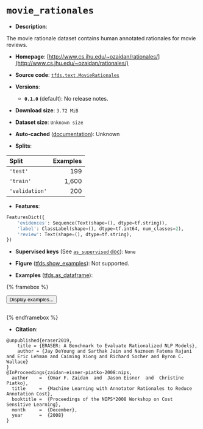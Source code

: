 <div itemscope itemtype="http://schema.org/Dataset">
  <div itemscope itemprop="includedInDataCatalog" itemtype="http://schema.org/DataCatalog">
    <meta itemprop="name" content="TensorFlow Datasets" />
  </div>
  <meta itemprop="name" content="movie_rationales" />
  <meta itemprop="description" content="The movie rationale dataset contains human annotated rationales for movie&#10;reviews.&#10;&#10;To use this dataset:&#10;&#10;```python&#10;import tensorflow_datasets as tfds&#10;&#10;ds = tfds.load(&#x27;movie_rationales&#x27;, split=&#x27;train&#x27;)&#10;for ex in ds.take(4):&#10;  print(ex)&#10;```&#10;&#10;See [the guide](https://www.tensorflow.org/datasets/overview) for more&#10;informations on [tensorflow_datasets](https://www.tensorflow.org/datasets).&#10;&#10;" />
  <meta itemprop="url" content="https://www.tensorflow.org/datasets/catalog/movie_rationales" />
  <meta itemprop="sameAs" content="http://www.cs.jhu.edu/~ozaidan/rationales/" />
  <meta itemprop="citation" content="@unpublished{eraser2019,&#10;    title = {ERASER: A Benchmark to Evaluate Rationalized NLP Models},&#10;    author = {Jay DeYoung and Sarthak Jain and Nazneen Fatema Rajani and Eric Lehman and Caiming Xiong and Richard Socher and Byron C. Wallace}&#10;}&#10;@InProceedings{zaidan-eisner-piatko-2008:nips,&#10;  author    =  {Omar F. Zaidan  and  Jason Eisner  and  Christine Piatko},&#10;  title     =  {Machine Learning with Annotator Rationales to Reduce Annotation Cost},&#10;  booktitle =  {Proceedings of the NIPS*2008 Workshop on Cost Sensitive Learning},&#10;  month     =  {December},&#10;  year      =  {2008}&#10;}" />
</div>

# `movie_rationales`


*   **Description**:

The movie rationale dataset contains human annotated rationales for movie
reviews.

*   **Homepage**:
    [http://www.cs.jhu.edu/~ozaidan/rationales/](http://www.cs.jhu.edu/~ozaidan/rationales/)

*   **Source code**:
    [`tfds.text.MovieRationales`](https://github.com/tensorflow/datasets/tree/master/tensorflow_datasets/text/movie_rationales.py)

*   **Versions**:

    *   **`0.1.0`** (default): No release notes.

*   **Download size**: `3.72 MiB`

*   **Dataset size**: `Unknown size`

*   **Auto-cached**
    ([documentation](https://www.tensorflow.org/datasets/performances#auto-caching)):
    Unknown

*   **Splits**:

Split          | Examples
:------------- | -------:
`'test'`       | 199
`'train'`      | 1,600
`'validation'` | 200

*   **Features**:

```python
FeaturesDict({
    'evidences': Sequence(Text(shape=(), dtype=tf.string)),
    'label': ClassLabel(shape=(), dtype=tf.int64, num_classes=2),
    'review': Text(shape=(), dtype=tf.string),
})
```

*   **Supervised keys** (See
    [`as_supervised` doc](https://www.tensorflow.org/datasets/api_docs/python/tfds/load#args)):
    `None`

*   **Figure**
    ([tfds.show_examples](https://www.tensorflow.org/datasets/api_docs/python/tfds/visualization/show_examples)):
    Not supported.

*   **Examples**
    ([tfds.as_dataframe](https://www.tensorflow.org/datasets/api_docs/python/tfds/as_dataframe)):

<!-- mdformat off(HTML should not be auto-formatted) -->

{% framebox %}

<button id="displaydataframe">Display examples...</button>
<div id="dataframecontent" style="overflow-x:auto"></div>
<script src="https://www.gstatic.com/external_hosted/jquery2.min.js"></script>
<script>
var url = "https://storage.googleapis.com/tfds-data/visualization/dataframe/movie_rationales-0.1.0.html";
$(document).ready(() => {
  $("#displaydataframe").click((event) => {
    // Disable the button after clicking (dataframe loaded only once).
    $("#displaydataframe").prop("disabled", true);

    // Pre-fetch and display the content
    $.get(url, (data) => {
      $("#dataframecontent").html(data);
    }).fail(() => {
      $("#dataframecontent").html(
        'Error loading examples. If the error persist, please open '
        + 'a new issue.'
      );
    });
  });
});
</script>

{% endframebox %}

<!-- mdformat on -->

*   **Citation**:

```
@unpublished{eraser2019,
    title = {ERASER: A Benchmark to Evaluate Rationalized NLP Models},
    author = {Jay DeYoung and Sarthak Jain and Nazneen Fatema Rajani and Eric Lehman and Caiming Xiong and Richard Socher and Byron C. Wallace}
}
@InProceedings{zaidan-eisner-piatko-2008:nips,
  author    =  {Omar F. Zaidan  and  Jason Eisner  and  Christine Piatko},
  title     =  {Machine Learning with Annotator Rationales to Reduce Annotation Cost},
  booktitle =  {Proceedings of the NIPS*2008 Workshop on Cost Sensitive Learning},
  month     =  {December},
  year      =  {2008}
}
```

